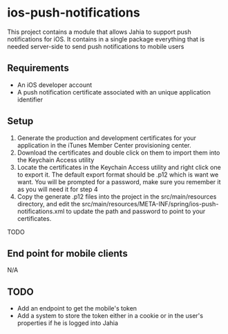 # ios-push-notifications

This project contains a module that allows Jahia to support push notifications for iOS. It contains in a single package
everything that is needed server-side to send push notifications to mobile users

## Requirements
- An iOS developer account
- A push notification certificate associated with an unique application identifier

## Setup

1. Generate the production and development certificates for your application in the iTunes Member Center provisioning
center.
2. Download the certificates and double click on them to import them into the Keychain Access utility
3. Locate the certificates in the Keychain Access utility and right click one to export it. The default export format
should be .p12 which is want we want. You will be prompted for a password, make sure you remember it as you will need
it for step 4
4. Copy the generate .p12 files into the project in the src/main/resources directory, and edit the
src/main/resources/META-INF/spring/ios-push-notifications.xml to update the path and password to point to your
certificates.

TODO

## End point for mobile clients

N/A

## TODO

- Add an endpoint to get the mobile's token
- Add a system to store the token either in a cookie or in the user's properties if he is logged into Jahia
